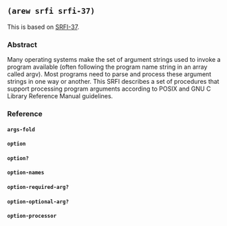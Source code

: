 
## `(arew srfi srfi-37)`

This is based on [SRFI-37](https://srfi.schemers.org/srfi-37/).

### Abstract

Many operating systems make the set of argument strings used to invoke
a program available (often following the program name string in an
array called argv). Most programs need to parse and process these
argument strings in one way or another. This SRFI describes a set of
procedures that support processing program arguments according to
POSIX and GNU C Library Reference Manual guidelines.

### Reference

#### `args-fold`
#### `option`
#### `option?`
#### `option-names`
#### `option-required-arg?`
#### `option-optional-arg?`
#### `option-processor`
